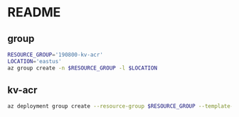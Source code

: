 # README

## group
```bash
RESOURCE_GROUP='190800-kv-acr'
LOCATION='eastus'
az group create -n $RESOURCE_GROUP -l $LOCATION
```

## kv-acr
```bash
az deployment group create --resource-group $RESOURCE_GROUP --template-file azuredeploy.json
```
